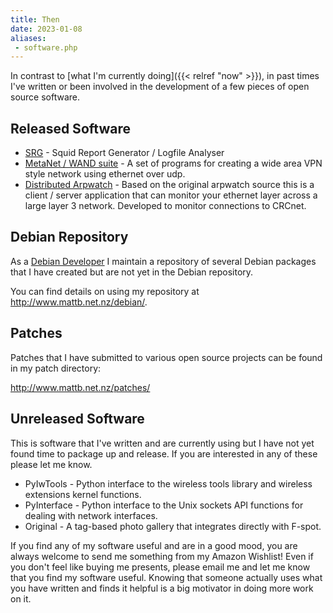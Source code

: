 ```yaml
---
title: Then
date: 2023-01-08
aliases:
 - software.php
---
```


In contrast to [what I'm currently doing]({{< relref "now" >}}), in past times I've written or been involved in the development of a few pieces of open source software.

## Released Software

 * [SRG](http://www.crc.net.nz/software/srg.php) - Squid Report Generator / Logfile Analyser
 * [MetaNet / WAND suite](http://www.wlug.org.nz/MetaNet) - A set of programs for creating a wide area VPN style network using ethernet over udp.
 * [Distributed Arpwatch](http://www.crc.net.nz/software/darpwatch.php) - Based on the original arpwatch source this is a client / server application that can monitor your ethernet layer across a large layer 3 network. Developed to monitor connections to CRCnet.


##  Debian Repository

As a [Debian Developer](http://qa.debian.org/developer.php?login=mattb@debian.org) I maintain a repository of several Debian packages that I have created but are not yet in the Debian repository.

You can find details on using my repository at http://www.mattb.net.nz/debian/.

## Patches

Patches that I have submitted to various open source projects can be found in my patch directory:

http://www.mattb.net.nz/patches/

## Unreleased Software

This is software that I've written and are currently using but I have not yet found time to package up and release. If you are interested in any of these please let me know.

* PyIwTools - Python interface to the wireless tools library and wireless extensions kernel functions.
* PyInterface - Python interface to the Unix sockets API functions for dealing with network interfaces.
* Original - A tag-based photo gallery that integrates directly with F-spot.

If you find any of my software useful and are in a good mood, you are always welcome to send me something from my Amazon Wishlist! Even if you don't feel like buying me presents, please email me and let me know that you find my software useful. Knowing that someone actually uses what you have written and finds it helpful is a big motivator in doing more work on it.